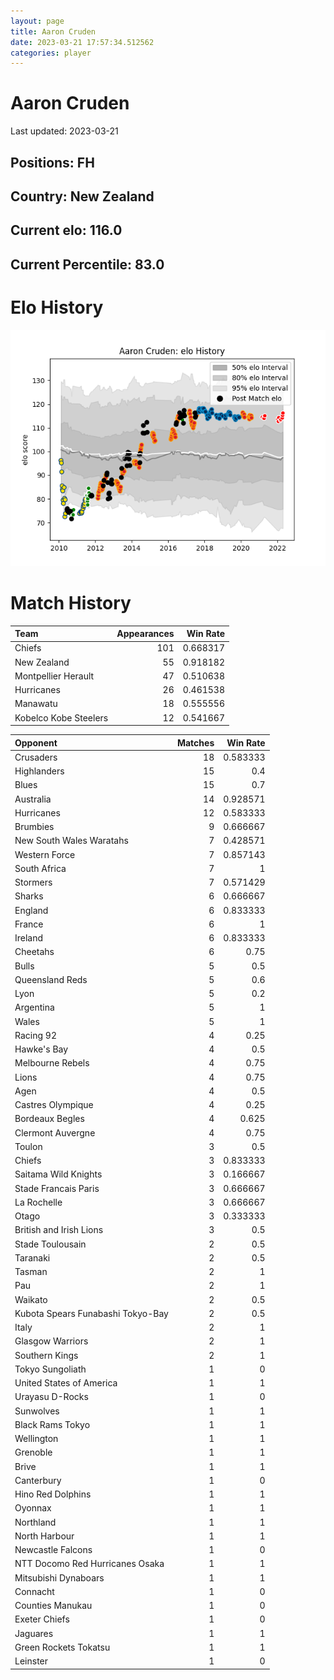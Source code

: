 ```yaml
---  
layout: page  
title: Aaron Cruden  
date: 2023-03-21 17:57:34.512562  
categories: player  
---
```

# Aaron Cruden


Last updated: 2023-03-21
## Positions: FH

## Country: New Zealand

## Current elo: 116.0

## Current Percentile: 83.0

# Elo History


![elo history](history_AaronCruden.png)
# Match History


| Team                  |   Appearances |   Win Rate |
|:----------------------|--------------:|-----------:|
| Chiefs                |           101 |   0.668317 |
| New Zealand           |            55 |   0.918182 |
| Montpellier Herault   |            47 |   0.510638 |
| Hurricanes            |            26 |   0.461538 |
| Manawatu              |            18 |   0.555556 |
| Kobelco Kobe Steelers |            12 |   0.541667 |

| Opponent                          |   Matches |   Win Rate |
|:----------------------------------|----------:|-----------:|
| Crusaders                         |        18 |   0.583333 |
| Highlanders                       |        15 |   0.4      |
| Blues                             |        15 |   0.7      |
| Australia                         |        14 |   0.928571 |
| Hurricanes                        |        12 |   0.583333 |
| Brumbies                          |         9 |   0.666667 |
| New South Wales Waratahs          |         7 |   0.428571 |
| Western Force                     |         7 |   0.857143 |
| South Africa                      |         7 |   1        |
| Stormers                          |         7 |   0.571429 |
| Sharks                            |         6 |   0.666667 |
| England                           |         6 |   0.833333 |
| France                            |         6 |   1        |
| Ireland                           |         6 |   0.833333 |
| Cheetahs                          |         6 |   0.75     |
| Bulls                             |         5 |   0.5      |
| Queensland Reds                   |         5 |   0.6      |
| Lyon                              |         5 |   0.2      |
| Argentina                         |         5 |   1        |
| Wales                             |         5 |   1        |
| Racing 92                         |         4 |   0.25     |
| Hawke's Bay                       |         4 |   0.5      |
| Melbourne Rebels                  |         4 |   0.75     |
| Lions                             |         4 |   0.75     |
| Agen                              |         4 |   0.5      |
| Castres Olympique                 |         4 |   0.25     |
| Bordeaux Begles                   |         4 |   0.625    |
| Clermont Auvergne                 |         4 |   0.75     |
| Toulon                            |         3 |   0.5      |
| Chiefs                            |         3 |   0.833333 |
| Saitama Wild Knights              |         3 |   0.166667 |
| Stade Francais Paris              |         3 |   0.666667 |
| La Rochelle                       |         3 |   0.666667 |
| Otago                             |         3 |   0.333333 |
| British and Irish Lions           |         3 |   0.5      |
| Stade Toulousain                  |         2 |   0.5      |
| Taranaki                          |         2 |   0.5      |
| Tasman                            |         2 |   1        |
| Pau                               |         2 |   1        |
| Waikato                           |         2 |   0.5      |
| Kubota Spears Funabashi Tokyo-Bay |         2 |   0.5      |
| Italy                             |         2 |   1        |
| Glasgow Warriors                  |         2 |   1        |
| Southern Kings                    |         2 |   1        |
| Tokyo Sungoliath                  |         1 |   0        |
| United States of America          |         1 |   1        |
| Urayasu D-Rocks                   |         1 |   0        |
| Sunwolves                         |         1 |   1        |
| Black Rams Tokyo                  |         1 |   1        |
| Wellington                        |         1 |   1        |
| Grenoble                          |         1 |   1        |
| Brive                             |         1 |   1        |
| Canterbury                        |         1 |   0        |
| Hino Red Dolphins                 |         1 |   1        |
| Oyonnax                           |         1 |   1        |
| Northland                         |         1 |   1        |
| North Harbour                     |         1 |   1        |
| Newcastle Falcons                 |         1 |   0        |
| NTT Docomo Red Hurricanes Osaka   |         1 |   1        |
| Mitsubishi Dynaboars              |         1 |   1        |
| Connacht                          |         1 |   0        |
| Counties Manukau                  |         1 |   0        |
| Exeter Chiefs                     |         1 |   0        |
| Jaguares                          |         1 |   1        |
| Green Rockets Tokatsu             |         1 |   1        |
| Leinster                          |         1 |   0        |